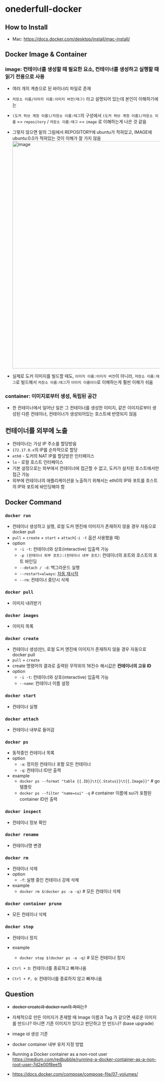 # onederfull-docker
## How to Install
- Mac: https://docs.docker.com/desktop/install/mac-install/

## Docker Image & Container
### image: 컨테이너를 생성할 때 필요한 요소, 컨테이너를 생성하고 실행할 때 읽기 전용으로 사용
- 여러 개의 계층으로 된 바이너리 파일로 존재
- `저장소 이름/이미지 이름:이미지 버전(태그)` 라고 설명되어 있는데 본인이 이해하기에는
- `(도커 허브 계정 이름)/저장소 이름:태그`의 구성에서 `(도커 허브 계정 이름)/저장소 이름` == `repository` / `저장소 이름:태그` == `image` 로 이해하는게 나은 것 같음

- 그렇지 않으면 밑의 그림에서 REPOSITORY에 ubuntu가 적혀있고, IMAGE에 ubuntu:0.0가 적혀있는 것이 이해가 잘 가지 않음
   <img width="740" alt="image" src="https://github.com/jiOnederfull/onederfull-docker/assets/48719289/809f4726-45a0-4241-b03c-f59a64ab0a94">
- 실제로 도커 이미지를 빌드할 때도, `이미지 이름:이미지 버전`이 아니라, `저장소 이름:태그`로 빌드해서 `저장소 이름:태그`가 `이미지 이름이다`로 이해하는게 훨씬 이해가 쉬움

### container: 이미지로부터 생성, 독립된 공간
- 한 컨테이너에서 일어난 일은 그 컨테이너를 생성한 이미지, 같은 이미지로부터 생성된 다른 컨테이너, 컨테이너가 생성되어있는 호스트에 반영되지 않음

## 컨테이너를 외부에 노출
- 컨테이너는 가상 IP 주소를 할당받음
- `172.17.0.x`의 IP를 순차적으로 할당
- `eth0` - 도커의 NAT IP를 할당받은 인터페이스
- `lo` - 로컬 호스트 인터페이스
- 기본 설정으로는 외부에서 컨테이너에 접근할 수 없고, 도커가 설치된 호스트에서만 접근 가능
- 외부에 컨테이너의 애플리케이션을 노출하기 위해서는 eth0의 IP와 포트를 호스트의 IP와 포트에 바인딩해야 함


## Docker Command
### `docker run`
- 컨테이너 생성하고 실행, 로컬 도커 엔진에 이미지가 존재하지 않을 경우 자동으로 docker pull
- `pull` + `create` + `start` + `attach`(`-i -t` 옵션 사용했을 때)
- option
  - `-i -t`: 컨테이너와 상호(interactive) 입출력 가능
  - `-p (컨테이너 외부 포트):(컨테이너 내부 포트)`: 컨테이너의 포트와 호스트의 포트 바인딩
  - `--detach / -d`: 백그라운드 실행
  - `--restart=always`: [자동 재시작](https://docs.docker.com/engine/reference/commandline/run/#restart)
  - `--rm`: 컨테이너 중단시 삭제

### `docker pull`
- 이미지 내려받기

### `docker images`
- 이미지 목록

### `docker create`
- 컨테이너 생성(만), 로컬 도커 엔진에 이미지가 존재하지 않을 경우 자동으로 docker pull
- `pull` + `create`
- create 명령어의 결과로 출력된 무작위의 16진수 해시값은 **컨테이너의 고유 ID**
- option
   - `-i -t`: 컨테이너와 상호(interactive) 입출력 가능
   - `--name`: 컨테이너 이름 설정

### `docker start`
- 컨테이너 실행

### `docker attach`
- 컨테이너 내부로 들어감

### `docker ps`
- 동작중인 컨테이너 목록
- option
   - `-a`: 정지된 컨테이너 포함 모든 컨테이너
   - `-q`: 컨테이너 ID만 출력
- example
   - `docker ps --format "table {{.ID}}\t{{.Status}}\t{{.Image}}"` # go 템플릿
   - `docker ps --filter "name=sui" -q` # container 이름에 sui가 포함된 container ID만 출력

### `docker inspect`
- 컨테이너 정보 확인

### `docker rename`
- 컨테이너명 변경

### `docker rm`
- 컨테이너 삭제
- option
   - `-f`: 실행 중인 컨테이너 강제 삭제
- example
   - `docker rm $(docker ps -a -q)` # 모든 컨테이너 삭제
 
### `docker container prune`
- 모든 컨테이너 삭제
 

### `docker stop`
- 컨테이너 정지
- example
   - `docker stop $(docker ps -a -q)` # 모든 컨테이너 정지



- `Ctrl + D`: 컨테이너를 종료하고 빠져나옴
- `Ctrl + P, Q`: 컨테이너를 종료하지 않고 빠져나옴

## Question
- ~~docker create과 docker run의 차이는?~~
- 자체적으로 만든 이미지가 존재할 때 Image 이름과 Tag 가 같으면 새로운 이미지를 만드나? 아니면 기존 이미지가 있다고 판단하고 안 만드나? (base upgrade)
- image id 생성 기준



- docker container 내부 유저 지정 방법
- Running a Docker container as a non-root user
https://medium.com/redbubble/running-a-docker-container-as-a-non-root-user-7d2e00f8ee15

- https://docs.docker.com/compose/compose-file/07-volumes/
